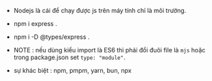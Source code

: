 - Nodejs là cái để chạy được js trên máy tính chỉ là môi trường.
- npm i express .
- npm i -D @types/express .

- NOTE : nếu dùng kiểu import là ES6 thì phải đổi đuôi file là `mjs` hoặc trong package.json set `type: "module"`.
- sự khác biệt : npm, pmpm, yarn, bun, npx
